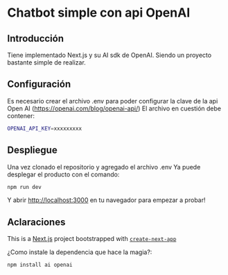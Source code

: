 # Chatbot simple con api OpenAI

## Introducción

Tiene implementado Next.js y su AI sdk de OpenAI. Siendo un proyecto bastante simple de realizar.


## Configuración

Es necesario crear el archivo .env para poder configurar la clave de la api Open AI (https://openai.com/blog/openai-api/)
El archivo en cuestión debe contener:

```bash
OPENAI_API_KEY=xxxxxxxxx
```

## Despliegue

Una vez clonado el repositorio y agregado el archivo .env
Ya puede desplegar el producto con el comando:

```bash
npm run dev
```

Y abrir [http://localhost:3000](http://localhost:3000) en tu navegador para empezar a probar!

## Aclaraciones

This is a [Next.js](https://nextjs.org/) project bootstrapped with [`create-next-app`](https://github.com/vercel/next.js/tree/canary/packages/create-next-app) 

¿Como instale la dependencia que hace la magia?:

```bash
npm install ai openai
```

